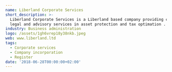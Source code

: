 ```yaml
---
name: Liberland Corporate Services
short_description: >-
  Liberland Corporate Services is a Liberland based company providing company,
  legal and advisory services in asset protection and tax optimation .
industry: Business administration
logo: /assets/1gh6vrep18y38nkb.jpeg
web: www.liberland.ltd
tags:
  - Corporate services
  - Company incorporation
  - Register
date: '2018-06-28T00:00:00+02:00'
---
```

